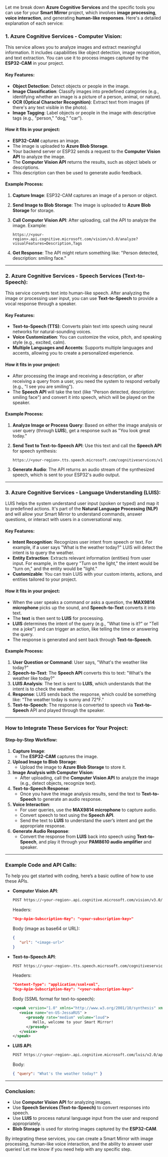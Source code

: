 
Let me break down **Azure Cognitive Services** and the specific tools you can use for your **Smart Mirror** project, which involves **image processing**, **voice interaction**, and generating **human-like responses**. Here's a detailed explanation of each service:

### 1. **Azure Cognitive Services - Computer Vision**:


This service allows you to analyze images and extract meaningful information. It includes capabilities like object detection, image recognition, and text extraction. You can use it to process images captured by the **ESP32-CAM** in your project.

#### **Key Features:**

- **Object Detection**: Detect objects or people in the image.
- **Image Classification**: Classify images into predefined categories (e.g., identifying whether an image is a picture of a person, animal, or nature).
- **OCR (Optical Character Recognition)**: Extract text from images (if there's any text visible in the photo).
- **Image Tagging**: Label objects or people in the image with descriptive tags (e.g., "person," "dog," "car").

#### **How it fits in your project**:

- **ESP32-CAM** captures an image.
- The image is uploaded to **Azure Blob Storage**.
- Your backend server or ESP32 sends a request to the **Computer Vision API** to analyze the image.
- The **Computer Vision API** returns the results, such as object labels or descriptions.
- This description can then be used to generate audio feedback.

#### **Example Process:**

1. **Capture Image**: ESP32-CAM captures an image of a person or object.
2. **Send Image to Blob Storage**: The image is uploaded to **Azure Blob Storage** for storage.
3. **Call Computer Vision API**: After uploading, call the API to analyze the image. Example:
    
    ```http
    https://<your-region>.api.cognitive.microsoft.com/vision/v3.0/analyze?visualFeatures=Description,Tags
    ```
    
4. **Get Response**: The API might return something like: "Person detected, description: smiling face."

---

### 2. **Azure Cognitive Services - Speech Services (Text-to-Speech)**:

This service converts text into human-like speech. After analyzing the image or processing user input, you can use **Text-to-Speech** to provide a vocal response through a speaker.

#### **Key Features:**

- **Text-to-Speech (TTS)**: Converts plain text into speech using neural networks for natural-sounding voices.
- **Voice Customization**: You can customize the voice, pitch, and speaking style (e.g., excited, calm).
- **Multiple Languages and Accents**: Supports multiple languages and accents, allowing you to create a personalized experience.

#### **How it fits in your project**:

- After processing the image and receiving a description, or after receiving a query from a user, you need the system to respond verbally (e.g., "I see you are smiling").
- The **Speech API** will take the text (like "Person detected, description: smiling face") and convert it into speech, which will be played on the speaker.

#### **Example Process**:

1. **Analyze Image or Process Query**: Based on either the image analysis or user query (through **LUIS**), get a response such as "You look great today."
2. **Send Text to Text-to-Speech API**: Use this text and call the **Speech API** for speech synthesis:
    
    ```http
    https://<your-region>.tts.speech.microsoft.com/cognitiveservices/v1
    ```
    
3. **Generate Audio**: The API returns an audio stream of the synthesized speech, which is sent to your ESP32's audio output.

---

### 3. **Azure Cognitive Services - Language Understanding (LUIS)**:

LUIS helps the system understand user input (spoken or typed) and map it to predefined actions. It's part of the **Natural Language Processing (NLP)** and will allow your Smart Mirror to understand commands, answer questions, or interact with users in a conversational way.

#### **Key Features:**

- **Intent Recognition**: Recognizes user intent from speech or text. For example, if a user says "What is the weather today?" LUIS will detect the intent is to query the weather.
- **Entity Extraction**: Extracts relevant information (entities) from user input. For example, in the query "Turn on the light," the intent would be "turn on," and the entity would be "light."
- **Customizable**: You can train LUIS with your custom intents, actions, and entities tailored to your project.

#### **How it fits in your project**:

- When the user speaks a command or asks a question, the **MAX9814 microphone** picks up the sound, and **Speech-to-Text** converts it into text.
- The **text** is then sent to **LUIS** for processing.
- **LUIS** determines the intent of the query (e.g., "What time is it?" or "Tell me a joke") and can trigger an action, like telling the time or answering the query.
- The response is generated and sent back through **Text-to-Speech**.

#### **Example Process**:

1. **User Question or Command**: User says, "What's the weather like today?"
2. **Speech-to-Text**: The **Speech API** converts this to text: "What's the weather like today?"
3. **LUIS Analysis**: The text is sent to **LUIS**, which understands that the intent is to check the weather.
4. **Response**: LUIS sends back the response, which could be something like: "The weather today is sunny and 72°F."
5. **Text-to-Speech**: The response is converted to speech via **Text-to-Speech** API and played through the speaker.

---

### How to Integrate These Services for Your Project:

#### **Step-by-Step Workflow**:

1. **Capture Image**:
    - The **ESP32-CAM** captures the image.
2. **Upload Image to Blob Storage**:
    - Upload the image to **Azure Blob Storage** to store it.
3. **Image Analysis with Computer Vision**:
    - After uploading, call the **Computer Vision API** to analyze the image (e.g., detect objects, recognize text).
4. **Text-to-Speech Response**:
    - Once you have the image analysis results, send the text to **Text-to-Speech** to generate an audio response.
5. **Voice Interaction**:
    - For user queries, use the **MAX9814 microphone** to capture audio.
    - Convert speech to text using the **Speech API**.
    - Send the text to **LUIS** to understand the user’s intent and get the appropriate response.
6. **Generate Audio Response**:
    - Convert the response from **LUIS** back into speech using **Text-to-Speech**, and play it through your **PAM8610 audio amplifier** and speaker.

---

### Example Code and API Calls:

To help you get started with coding, here’s a basic outline of how to use these APIs.

- **Computer Vision API**:
    
    ```bash
    POST https://<your-region>.api.cognitive.microsoft.com/vision/v3.0/analyze?visualFeatures=Description
    ```
    
    Headers:
    
    ```json
    "Ocp-Apim-Subscription-Key": "<your-subscription-key>"
    ```
    
    Body (image as base64 or URL):
    
    ```json
    {
       "url": "<image-url>"
    }
    ```
    
- **Text-to-Speech API**:
    
    ```bash
    POST https://<your-region>.tts.speech.microsoft.com/cognitiveservices/v1
    ```
    
    Headers:
    
    ```json
    "Content-Type": "application/ssml+xml",
    "Ocp-Apim-Subscription-Key": "<your-subscription-key>"
    ```
    
    Body (SSML format for text-to-speech):
    
    ```xml
    <speak version="1.0" xmlns="http://www.w3.org/2001/10/synthesis" xmlns:voice="http://www.w3.org/2001/10/synthesis" >
       <voice name="en-US-JessaRUS" >
          <prosody rate="medium" volume="loud">
             Hello, welcome to your Smart Mirror!
          </prosody>
       </voice>
    </speak>
    ```
    
- **LUIS API**:
    
    ```bash
    POST https://<your-region>.api.cognitive.microsoft.com/luis/v2.0/apps/<your-app-id>?verbose=true&timezoneOffset=-360&subscription-key=<your-subscription-key>
    ```
    
    Body:
    
    ```json
    { "query": "What's the weather today?" }
    ```
    

---

### Conclusion:

- Use **Computer Vision API** for analyzing images.
- Use **Speech Services (Text-to-Speech)** to convert responses into speech.
- Use **LUIS** to process natural language input from the user and respond appropriately.
- **Blob Storage** is used for storing images captured by the **ESP32-CAM**.

By integrating these services, you can create a Smart Mirror with image processing, human-like voice interaction, and the ability to answer user queries! Let me know if you need help with any specific step.
